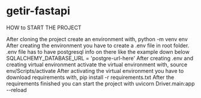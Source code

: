# getir-fastapi
HOW to START THE PROJECT

After cloning the project create an environment with,
python -m venv env
After creating the environment you have to create a .env file in root folder.
.env file has to have postgresql info on there like the example down below
SQLALCHEMY_DATABASE_URL = 'postgre-url-here'
After creating .env and creating virtual environment activate the virtual environment with,
source env/Scripts/activate
After activating the virtual environment you have to download requirements with,
pip install -r requirements.txt
After the requirements finished you can start the project with
uvicorn Driver.main:app --reload
